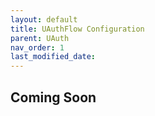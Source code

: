 ```yaml
---
layout: default
title: UAuthFlow Configuration
parent: UAuth
nav_order: 1
last_modified_date:
---
```


## Coming Soon